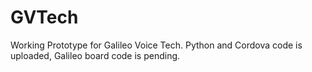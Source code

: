 GVTech
======
Working Prototype for Galileo Voice Tech. Python and Cordova code is uploaded, Galileo board code is pending.
